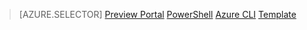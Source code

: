 > [AZURE.SELECTOR]
[Preview Portal](traffic-manager-get-started-create-profile-arm-preview-portal.md)
[PowerShell](traffic-manager-get-started-create-profile-arm-ps.md)
[Azure CLI](traffic-manager-get-started-create-profile-arm-cli.md)
[Template](traffic-manager-get-started-create-profile-arm-template.md)
